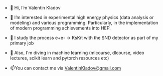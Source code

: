 - 👋 Hi, I’m Valentin Kladov
- 👀 I’m interested in experimental high energy physics (data analysis or modeling) and various programming. Particularly, in the implementation of modern programming achievements into HEP.
- 🌱 I study the process e+e- -> KsKπ with the SND detector as part of my primary job
- 🌱 Also, I'm diving in machine learning (mlcourse, dlcourse, video lectures, scikit learn and pytorch resources etc)

- 📫You can contact me via ValentinKladov@gmail.com

<!---
KladovValentin/KladovValentin is a ✨ special ✨ repository because its `README.md` (this file) appears on your GitHub profile.
You can click the Preview link to take a look at your changes.
--->
